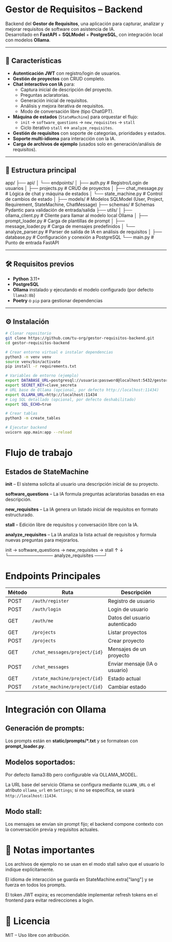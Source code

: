 # Gestor de Requisitos – Backend

Backend del **Gestor de Requisitos**, una aplicación para capturar, analizar y mejorar requisitos de software con asistencia de IA.  
Desarrollado en **FastAPI** + **SQLModel** + **PostgreSQL**, con integración local con modelos **Ollama**.

---

## 🚀 Características

- **Autenticación JWT** con registro/login de usuarios.
- **Gestión de proyectos** con CRUD completo.
- **Chat interactivo con IA** para:
  - Captura inicial de descripción del proyecto.
  - Preguntas aclaratorias.
  - Generación inicial de requisitos.
  - Análisis y mejora iterativa de requisitos.
  - Modo de conversación libre (tipo ChatGPT).
- **Máquina de estados** (`StateMachine`) para orquestar el flujo:
  - `init` → `software_questions` → `new_requisites` → `stall`
  - Ciclo iterativo `stall` ↔ `analyze_requisites`.
- **Gestión de requisitos** con soporte de categorías, prioridades y estados.
- **Soporte multi-idioma** para interacción con la IA.
- **Carga de archivos de ejemplo** (usados solo en generación/análisis de requisitos).

---

## 📂 Estructura principal

app/
├── api/
│ └── endpoints/
│ ├── auth.py # Registro/Login de usuarios
│ ├── projects.py # CRUD de proyectos
│ ├── chat_message.py # Lógica de chat y máquina de estados
│ └── state_machine.py # Control de cambios de estado
│
├── models/ # Modelos SQLModel (User, Project, Requirement, StateMachine, ChatMessage)
├── schemas/ # Schemas Pydantic para validación de entrada/salida
├── utils/
│ ├── ollama_client.py # Cliente para llamar al modelo local Ollama
│ ├── prompt_loader.py # Carga de plantillas de prompt
│ ├── message_loader.py # Carga de mensajes predefinidos
│ └── analyze_parser.py # Parser de salida de IA en análisis de requisitos
│
├── database.py # Configuración y conexión a PostgreSQL
└── main.py # Punto de entrada FastAPI


---

## 🛠 Requisitos previos

- **Python** 3.11+
- **PostgreSQL**
- **Ollama** instalado y ejecutando el modelo configurado (por defecto `llama3:8b`)
- **Poetry** o `pip` para gestionar dependencias

---

## ⚙️ Instalación

```bash
# Clonar repositorio
git clone https://github.com/tu-org/gestor-requisitos-backend.git
cd gestor-requisitos-backend

# Crear entorno virtual e instalar dependencias
python3 -m venv venv
source venv/bin/activate
pip install -r requirements.txt

# Variables de entorno (ejemplo)
export DATABASE_URL=postgresql://usuario:password@localhost:5432/gestorrequisitos
export SECRET_KEY=clave_secreta
# URL base de Ollama (opcional, por defecto http://localhost:11434)
export OLLAMA_URL=http://localhost:11434
# Log SQL detallado (opcional, por defecto deshabilitado)
export SQL_ECHO=true

# Crear tablas
python3 -m create_tables

# Ejecutar backend
uvicorn app.main:app --reload
```

# Flujo de trabajo
## Estados de StateMachine
**init** – El sistema solicita al usuario una descripción inicial de su proyecto.

**software_questions** – La IA formula preguntas aclaratorias basadas en esa descripción.

**new_requisites** – La IA genera un listado inicial de requisitos en formato estructurado.

**stall** – Edición libre de requisitos y conversación libre con la IA.

**analyze_requisites** – La IA analiza la lista actual de requisitos y formula nuevas preguntas para mejorarlos.

init → software_questions → new_requisites → stall
        ↑                                      ↓
        └────────────── analyze_requisites ───┘

# Endpoints Principales

| Método | Ruta                          | Descripción                   |
| ------ | ----------------------------- | ----------------------------- |
| POST   | `/auth/register`              | Registro de usuario           |
| POST   | `/auth/login`                 | Login de usuario              |
| GET    | `/auth/me`                    | Datos del usuario autenticado |
| GET    | `/projects`                   | Listar proyectos              |
| POST   | `/projects`                   | Crear proyecto                |
| GET    | `/chat_messages/project/{id}` | Mensajes de un proyecto       |
| POST   | `/chat_messages`              | Enviar mensaje (IA o usuario) |
| GET    | `/state_machine/project/{id}` | Estado actual                 |
| POST   | `/state_machine/project/{id}` | Cambiar estado                |


# Integración con Ollama
## Generación de prompts:
Los prompts están en **static/prompts/*.txt** y se formatean con **prompt_loader.py**.

## Modelos soportados:
Por defecto llama3:8b pero configurable vía OLLAMA_MODEL.

La URL base del servicio Ollama se configura mediante `OLLAMA_URL` o el
atributo `ollama_url` en `Settings`; si no se especifica, se usará
`http://localhost:11434`.

## Modo stall:
Los mensajes se envían sin prompt fijo; el backend compone contexto con la conversación previa y requisitos actuales.

# 📌 Notas importantes
Los archivos de ejemplo no se usan en el modo stall salvo que el usuario lo indique explícitamente.

El idioma de interacción se guarda en StateMachine.extra["lang"] y se fuerza en todos los prompts.

El token JWT expira; es recomendable implementar refresh tokens en el frontend para evitar redirecciones a login.

# 📜 Licencia
MIT – Uso libre con atribución.
